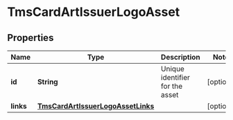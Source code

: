 
# TmsCardArtIssuerLogoAsset

## Properties
Name | Type | Description | Notes
------------ | ------------- | ------------- | -------------
**id** | **String** | Unique identifier for the asset  |  [optional]
**links** | [**TmsCardArtIssuerLogoAssetLinks**](TmsCardArtIssuerLogoAssetLinks.md) |  |  [optional]




